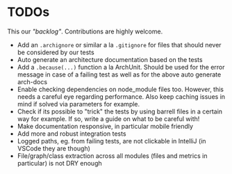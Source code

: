 # TODOs

This our _"backlog"_. Contributions are highly welcome.

- Add an `.archignore` or similar a la `.gitignore` for files that should never be considered by our tests
- Auto generate an architecture documentation based on the tests
- Add a `.because(...)` function a la ArchUnit. Should be used for the error message in case of a failing test as well as for the above auto generate arch-docs
- Enable checking dependencies on node_module files too. However, this needs a careful eye regarding performance. Also keep caching issues in mind if solved via parameters for example.
- Check if its possible to "trick" the tests by using barrell files in a certain way for example. If so, write a guide on what to be careful with!
- Make documentation responsive, in particular mobile friendly
- Add more and robust integration tests
- Logged paths, eg. from failing tests, are not clickable in IntelliJ (in VSCode they are though)
- File/graph/class extraction across all modules (files and metrics in particular) is not DRY enough
